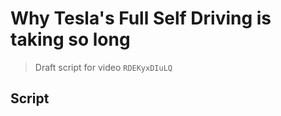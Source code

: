 # Why Tesla's Full Self Driving is taking so long

> Draft script for video `RDEKyxDIuLQ`

## Script

[NARRATOR]: <!-- narrator lines here -->
[VISUAL]: <!-- b-roll, graphics, or stage directions -->
